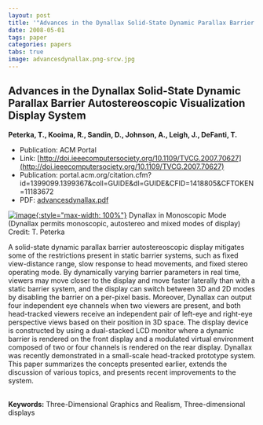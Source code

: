 ```yaml
---
layout: post
title: '"Advances in the Dynallax Solid-State Dynamic Parallax Barrier Autostereoscopic Visualization Display System"'
date: 2008-05-01
tags: paper
categories: papers
tabs: true
image: advancesdynallax.png-srcw.jpg
---
```


## Advances in the Dynallax Solid-State Dynamic Parallax Barrier Autostereoscopic Visualization Display System
**Peterka, T., Kooima, R., Sandin, D., Johnson, A., Leigh, J., DeFanti, T.**
- Publication: ACM Portal
- Link: [http://doi.ieeecomputersociety.org/10.1109/TVCG.2007.70627](http://doi.ieeecomputersociety.org/10.1109/TVCG.2007.70627)
- Publication: portal.acm.org/citation.cfm?id=1399099.1399367&amp;coll=GUIDE&amp;dl=GUIDE&amp;CFID=1418805&amp;CFTOKEN=11183672
- PDF: [advancesdynallax.pdf](/documents/advancesdynallax.pdf)


[![image](https://www.evl.uic.edu/output/originals/advancesdynallax.png-srcw.jpg){:style="max-width: 100%"}](https://www.evl.uic.edu/output/originals/advancesdynallax.png-srcw.jpg)
Dynallax in Monoscopic Mode (Dynallax permits monoscopic, autostereo and mixed modes of display)
Credit: T. Peterka

A solid-state dynamic parallax barrier autostereoscopic display mitigates some of the restrictions present in static barrier systems, such as fixed view-distance range, slow response to head movements, and fixed stereo operating mode. By dynamically varying barrier parameters in real time, viewers may move closer to the display and move faster laterally than with a static barrier system, and the display can switch between 3D and 2D modes by disabling the barrier on a per-pixel basis. Moreover, Dynallax can output four independent eye channels when two viewers are present, and both head-tracked viewers receive an independent pair of left-eye and right-eye perspective views based on their position in 3D space. The display device is constructed by using a dual-stacked LCD monitor where a dynamic barrier is rendered on the front display and a modulated virtual environment composed of two or four channels is rendered on the rear display. Dynallax was recently demonstrated in a small-scale head-tracked prototype system. This paper summarizes the concepts presented earlier, extends the discussion of various topics, and presents recent improvements to the system.<br><br>

<strong>Keywords:</strong> Three-Dimensional Graphics and Realism, Three-dimensional displays